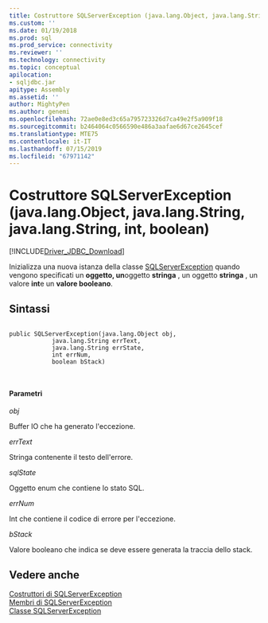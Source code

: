 ```yaml
---
title: Costruttore SQLServerException (java.lang.Object, java.lang.String, java.lang.String, int, boolean) | Microsoft Docs
ms.custom: ''
ms.date: 01/19/2018
ms.prod: sql
ms.prod_service: connectivity
ms.reviewer: ''
ms.technology: connectivity
ms.topic: conceptual
apilocation:
- sqljdbc.jar
apitype: Assembly
ms.assetid: ''
author: MightyPen
ms.author: genemi
ms.openlocfilehash: 72ae0e8ed3c65a795723326d7ca49e2f5a909f18
ms.sourcegitcommit: b2464064c0566590e486a3aafae6d67ce2645cef
ms.translationtype: MTE75
ms.contentlocale: it-IT
ms.lasthandoff: 07/15/2019
ms.locfileid: "67971142"
---
```

# <a name="sqlserverexception-constructor-javalangobject-javalangstring-javalangstring-int-boolean"></a>Costruttore SQLServerException (java.lang.Object, java.lang.String, java.lang.String, int, boolean)
[!INCLUDE[Driver_JDBC_Download](../../../includes/driver_jdbc_download.md)]

  Inizializza una nuova istanza della classe [SQLServerException](../../../connect/jdbc/reference/sqlserverexception-class.md) quando vengono specificati un **oggetto, un**oggetto **stringa** , un oggetto **stringa** , un valore **int**e un **valore booleano**.

## <a name="syntax"></a>Sintassi  
  
```  

public SQLServerException(java.lang.Object obj,
            java.lang.String errText,
            java.lang.String errState,
            int errNum,
            boolean bStack)

            
```  
  
#### <a name="parameters"></a>Parametri  
 *obj*  
  
 Buffer IO che ha generato l'eccezione.

 *errText*  
  
 Stringa contenente il testo dell'errore.
  
 *sqlState*  
  
 Oggetto enum che contiene lo stato SQL.
 
 *errNum*  
  
 Int che contiene il codice di errore per l'eccezione.
 
 *bStack*  
  
 Valore booleano che indica se deve essere generata la traccia dello stack.
  
## <a name="see-also"></a>Vedere anche  
 [Costruttori di SQLServerException](../../../connect/jdbc/reference/sqlserverexception-constructors.md)   
 [Membri di SQLServerException](../../../connect/jdbc/reference/sqlserverexception-members.md)   
 [Classe SQLServerException](../../../connect/jdbc/reference/sqlserverexception-class.md)  
  
  
